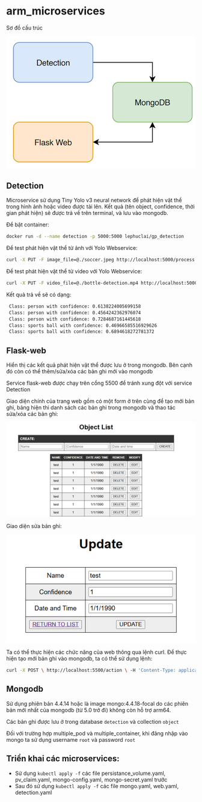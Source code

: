 # arm_microservices

Sơ đồ cấu trúc

![Untitled](image/Untitled.png)

## Detection

Microservice sử dụng Tiny Yolo v3 neural network để phát hiện vật thể trong hình ảnh hoặc video được tải lên. Kết quả (tên object, confidence, thời gian phát hiện) sẽ được trả về trên terminal, và lưu vào mongodb.

Để bật container:

```bash
docker run -d --name detection -p 5000:5000 lephuclai/gp_detection
```

Để test phát hiện vật thể từ ảnh với Yolo Webservice:

```bash
curl -X PUT -F image_file=@./soccer.jpeg http://localhost:5000/process
```

Để test phát hiện vật thể từ video với Yolo Webservice:
```bash
curl -X PUT -F video_file=@./bottle-detection.mp4 http://localhost:5000/video
```

Kết quả trả về sẽ có dạng:

```bash
 Class: person with confidence: 0.6138224005699158
 Class: person with confidence: 0.4564242362976074
 Class: person with confidence: 0.7284687161445618
 Class: sports ball with confidence: 0.46966585516929626
 Class: sports ball with confidence: 0.6894618272781372
```

## Flask-web

Hiển thị các kết quả phát hiện vật thể được lưu ở trong mongodb. Bên cạnh đó còn có thể thêm/sửa/xóa các bản ghi mới vào mongodb

Service flask-web được chạy trên cổng 5500 để tránh xung đột với service Detection

Giao diện chính của trang web gồm có một form ở trên cùng để tạo mới bản ghi, bảng hiện thi danh sách các bản ghi trong mongodb và thao tác sửa/xóa các bản ghi:

![Untitled](image/Untitled_1.png)

Giao diện sửa bản ghi:

![Untitled](image/Untitled_2.png)

Ta có thể thực hiện các chức năng của web thông qua lệnh curl. Để thực hiện tạo mới bản ghi vào mongodb, ta có thể sử dụng lệnh:

```bash
curl -X POST \ http://localhost:5500/action \ -H 'Content-Type: application/x-www-form-urlencoded' \ -d 'Name=test&Confidence=1&DateTime=1/1/1990’
```

## Mongodb

Sử dụng phiên bản 4.4.14 hoặc là image mongo:4.4.18-focal do các phiên bản mới nhất của mongodb (từ 5.0 trở đi) không còn hỗ trợ arm64.

Các bản ghi được lưu ở trong database `detection` và collection `object`

Đối với trường hợp multiple_pod và multiple_container, khi đăng nhập vào mongo ta sử dụng username `root` và password `root`

## Triển khai các microservices:

- Sử dụng `kubectl apply -f` các file persistance_volume.yaml, pv_claim.yaml, mongo-config.yaml, mongo-secret.yaml trước
- Sau đó sử dụng `kubectl apply -f` các file mongo.yaml, web.yaml, detection.yaml